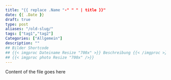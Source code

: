```yaml
---
title: "{{ replace .Name "-" " " | title }}"
date: {{ .Date }}
draft: true
type: post
aliases: "/old-slug/"
tags: ["tag1","tag2"]
Categories: ["Allgemein"]
description: ""
## Bilder Shortcode
## {{< imgproc Dateiname Resize "700x" >}} Beschreibung {{< /imgproc >}}
## {{< imgproc photo Resize "700x" />}}
---
```


Content of the file goes here
